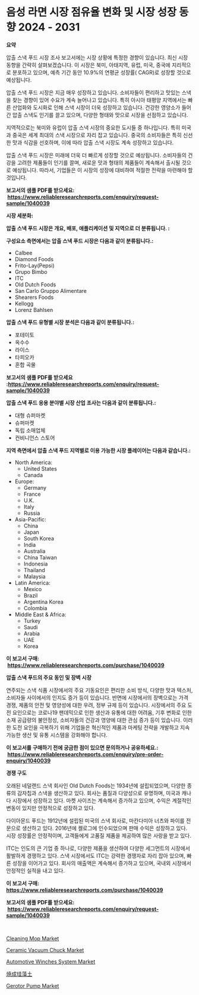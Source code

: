 <p><h1>음성 라면 시장 점유율 변화 및 시장 성장 동향 2024 - 2031</h1></p><p><strong>요약</strong></p>
<p><p>압출 스낵 푸드 시장 조사 보고서에는 시장 상황에 특정한 경향이 있습니다. 최신 시장 동향을 간략히 살펴보겠습니다. 이 시장은 북미, 아태지역, 유럽, 미국, 중국에 지리적으로 분포하고 있으며, 예측 기간 동안 10.9%의 연평균 성장률( CAGR)로 성장할 것으로 예상됩니다. </p><p>압출 스낵 푸드 시장은 지금 매우 성장하고 있습니다. 소비자들이 편리하고 맛있는 스낵을 찾는 경향이 있어 수요가 계속 늘어나고 있습니다. 특히 아시아 태평양 지역에서는 빠른 산업화와 도시화로 인해 스낵 시장이 더욱 성장하고 있습니다. 건강한 영양소가 들어간 압출 스낵도 인기를 끌고 있으며, 다양한 형태와 맛으로 시장을 선점하고 있습니다.</p><p>지역적으로는 북미와 유럽이 압출 스낵 시장의 중요한 도시들 중 하나입니다. 특히 미국과 중국은 세계 최대의 스낵 시장으로 자리 잡고 있습니다. 중국의 소비자들은 특히 신선한 맛과 식감을 선호하며, 이에 따라 압출 스낵 시장도 계속 성장하고 있습니다.</p><p>압출 스낵 푸드 시장은 미래에 더욱 더 빠르게 성장할 것으로 예상됩니다. 소비자들의 건강을 고려한 제품들이 인기를 끌며, 새로운 맛과 형태의 제품들이 계속해서 출시될 것으로 예상됩니다. 따라서, 기업들은 이 시장의 성장에 대비하여 적절한 전략을 마련해야 할 것입니다.</p></p>
<p><strong>보고서의 샘플 PDF를 받으세요: &nbsp;<a href="https://www.reliableresearchreports.com/enquiry/request-sample/1040039">https://www.reliableresearchreports.com/enquiry/request-sample/1040039</a></strong></p>
<p><strong>시장 세분화:</strong></p>
<p><strong> 압출 스낵 푸드 시장은 개요, 배포, 애플리케이션 및 지역으로 더 분류됩니다. :</strong></p>
<p><strong>구성요소 측면에서는 압출 스낵 푸드 시장은 다음과 같이 분류됩니다.:</strong></p>
<p><ul><li>Calbee</li><li>Diamond Foods</li><li>Frito-Lay(Pepsi)</li><li>Grupo Bimbo</li><li>ITC</li><li>Old Dutch Foods</li><li>San Carlo Gruppo Alimentare</li><li>Shearers Foods</li><li>Kellogg</li><li>Lorenz Bahlsen</li></ul></p>
<p><strong> 압출 스낵 푸드 유형별 시장 분석은 다음과 같이 분류됩니다.:</strong></p>
<p><ul><li>포테이토</li><li>옥수수</li><li>라이스</li><li>타피오카</li><li>혼합 곡물</li></ul></p>
<p><strong>보고서의 샘플 PDF를 받으세요 :<a href="https://www.reliableresearchreports.com/enquiry/request-sample/1040039">https://www.reliableresearchreports.com/enquiry/request-sample/1040039</a></strong></p>
<p><strong> 압출 스낵 푸드 응용 분야별 시장 산업 조사는 다음과 같이 분류됩니다.:</strong></p>
<p><ul><li>대형 슈퍼마켓</li><li>슈퍼마켓</li><li>독립 소매업체</li><li>컨비니언스 스토어</li></ul></p>
<p><strong>지역 측면에서 압출 스낵 푸드 지역별로 이용 가능한 시장 플레이어는 다음과 같습니다.:</strong></p>
<p><ul>
    <li>
        North America:
        <ul>
            <li>United States</li>
            <li>Canada</li>
        </ul>
    </li>
    <li>
        Europe:
        <ul>
            <li>Germany</li>
            <li>France</li>
            <li>U.K.</li>
            <li>Italy</li>
            <li>Russia</li>
        </ul>
    </li>
    <li>
        Asia-Pacific:
        <ul>
            <li>China</li>
            <li>Japan</li>
            <li>South Korea</li>
            <li>India</li>
            <li>Australia</li>
            <li>China Taiwan</li>
            <li>Indonesia</li>
            <li>Thailand</li>
            <li>Malaysia</li>
        </ul>
    </li>
    <li>
        Latin America:
        <ul>
            <li>Mexico</li>
            <li>Brazil</li>
            <li>Argentina Korea</li>
            <li>Colombia</li>
        </ul>
    </li>
    <li>
        Middle East & Africa:
        <ul>
            <li>Turkey</li>
            <li>Saudi</li>
            <li>Arabia</li>
            <li>UAE</li>
            <li>Korea</li>
        </ul>
    </li>
    </ul></p>
<p><strong>이 보고서 구매: &nbsp;<a href="https://www.reliableresearchreports.com/purchase/1040039">https://www.reliableresearchreports.com/purchase/1040039</a></strong></p>
<p><strong>압출 스낵 푸드의 주요 동인 및 장벽 시장</strong></p>
<p><p>연주되는 스낵 식품 시장에서의 주요 기동요인은 편리한 소비 방식, 다양한 맛과 텍스처, 소비자들 사이에서의 인지도 증가 등이 있습니다. 반면에 시장에서의 장벽으로는 가격 경쟁, 제품의 안전 및 영양성에 대한 우려, 정부 규제 등이 있습니다. 시장에서의 주요 도전 요인으로는 코로나19 팬데믹으로 인한 생산과 유통에 대한 어려움, 기후 변화로 인한 소재 공급량의 불안정성, 소비자들의 건강과 영양에 대한 관심 증가 등이 있습니다. 이러한 도전 요인을 극복하기 위해 기업들은 혁신적인 제품과 마케팅 전략을 개발하고 지속가능한 생산 및 유통 시스템을 강화해야 합니다.</p></p>
<p><strong>이 보고서를 구매하기 전에 궁금한 점이 있으면 문의하거나 공유하세요.: &nbsp;<a href="https://www.reliableresearchreports.com/enquiry/pre-order-enquiry/1040039">https://www.reliableresearchreports.com/enquiry/pre-order-enquiry/1040039</a></strong></p>
<p><strong>경쟁 구도</strong></p>
<p><p>오래된 네덜랜드 스낵 회사인 Old Dutch Foods는 1934년에 설립되었으며, 다양한 종류의 감자칩과 스낵을 생산하고 있다. 회사는 품질과 다양성으로 유명하며, 미국과 캐나다 시장에서 성장하고 있다. 마켓 사이즈는 계속해서 증가하고 있으며, 수익은 계절적인 변동이 있지만 안정적으로 성장하고 있다.</p><p>다이아몬드 푸드는 1912년에 설립된 미국의 스낵 회사로, 마칸다미아 너츠와 파이를 전문으로 생산하고 있다. 2016년에 켈로그에 인수되었으며 판매 수익은 성장하고 있다. 시장 성장률은 안정적이며, 고객들에게 고품질 제품을 제공하여 많은 사랑을 받고 있다.</p><p>ITC는 인도의 큰 기업 중 하나로, 다양한 제품을 생산하여 다양한 세그먼트의 시장에서 활발하게 경쟁하고 있다. 스낵 시장에서도 ITC는 강력한 경쟁자로 자리 잡아 있으며, 빠른 성장을 이어가고 있다. 회사의 매출액은 계속해서 증가하고 있으며, 국내외 시장에서 안정적인 실적을 내고 있다.</p></p>
<p><strong>이 보고서 구매: &nbsp; <a href="https://www.reliableresearchreports.com/purchase/1040039">https://www.reliableresearchreports.com/purchase/1040039</a></strong></p>
<p><strong>보고서의 샘플 PDF를 받으세요: &nbsp;<a href="https://www.reliableresearchreports.com/enquiry/request-sample/1040039">https://www.reliableresearchreports.com/enquiry/request-sample/1040039</a></strong><strong></strong></p>
<p>&nbsp;</p>
<p><p><a href="https://github.com/ashepherd82/Market-Research-Report-List-3/blob/main/cleaning-mop-market.md">Cleaning Mop Market</a></p><p><a href="https://issuu.com/reportprime-2/docs/ceramic-vacuum-chuck-market-size-2030.pptx">Ceramic Vacuum Chuck Market</a></p><p><a href="https://flame-sidecar-702.notion.site/Automotive-Winches-System-Market-Centers-on-Aspects-such-as-Market-Growth-Market-Share-Market-Oppo-77e00c1f7b644699ade52c652f1829ba">Automotive Winches System Market</a></p><p><a href="https://github.com/ycmtqqhvk3273/Market-Research-Report-List-1/blob/main/79456344662.md">焼成珪藻土</a></p><p><a href="https://view.publitas.com/reportprime-1/decoding-the-gerotor-pump-market-a-deep-dive-into-the-latest-market-trends-market-segmentation-and-competitive-analysis/">Gerotor Pump Market</a></p></p>